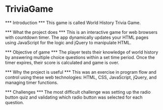 # TriviaGame
*** Introduction ***
This game is called World History Trivia Game.  

*** What the project does ***
This is an interactive game for web browsers with countdown timer.  The app dynamically updates your HTML pages using JavaScript for the logic and jQuery to manipulate HTML.

*** Objective of game ***
The player tests their knowledge of world history by answering multiple choice questions within a set time period.  Once the timer expires, their score is calculated and game is over.

*** Why the project is useful ***
This was an exercise in program flow and control using these web technologies:  HTML, CSS, JavaScript, jQuery, and managing timer functions.

*** Challenges ***
The most difficult challenge was setting up the radio button quiz and validating which radio button was selected for each question.


